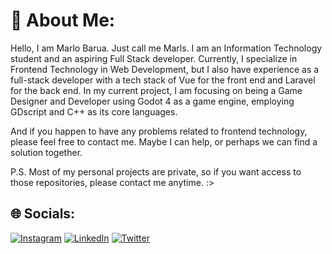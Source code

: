 # 💫 About Me:
Hello, I am Marlo Barua. Just call me Marls. I am an Information Technology student and an aspiring Full Stack developer. Currently, I specialize in Frontend Technology in Web Development, but I also have experience as a full-stack developer with a tech stack of Vue for the front end and Laravel for the back end. In my current project, I am focusing on being a Game Designer and Developer using Godot 4 as a game engine, employing GDscript and C++ as its core languages.<br><be>

And if you happen to have any problems related to frontend technology, please feel free to contact me. Maybe I can help, or perhaps we can find a solution together.


P.S. Most of my personal projects are private, so if you want access to those repositories, please contact me anytime. :>



## 🌐 Socials:
[![Instagram](https://img.shields.io/badge/Instagram-%23E4405F.svg?logo=Instagram&logoColor=white)](https://instagram.com/url_mrl) [![LinkedIn](https://img.shields.io/badge/LinkedIn-%230077B5.svg?logo=linkedin&logoColor=white)](https://linkedin.com/in/https://www.linkedin.com/in/marlo-barua-16a383247/) [![Twitter](https://img.shields.io/badge/Twitter-%231DA1F2.svg?logo=Twitter&logoColor=white)](https://twitter.com/mrl_brua) 




